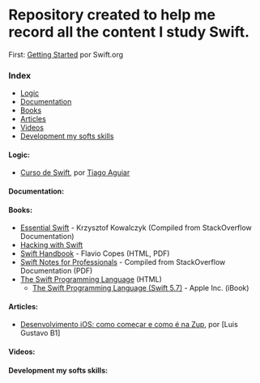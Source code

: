 # Repository created to help me record all the content I study Swift.

<!-- <iframe src="https://giphy.com/embed/nuufztgCvyJZIuSkgd/video"></iframe> -->

First: [Getting Started](https://www.swift.org/getting-started/) por Swift.org

### Index

- [Logic](#logic)
- [Documentation](#documentation)
- [Books](#books)
- [Articles](#articles)
- [Videos](#videos)
- [Development my softs skills](#development-my-softs-skills)

#### Logic:

- [Curso de Swift](https://www.youtube.com/playlist?list=PLJ0AcghBBWShgIH122uw7H9T9-NIaFpP-), por [Tiago Aguiar](https://www.youtube.com/c/TiagoAguiar)

#### Documentation:

#### Books:

- [Essential Swift](https://www.programming-books.io/essential/swift/) - Krzysztof Kowalczyk (Compiled from StackOverflow Documentation)
- [Hacking with Swift](https://www.hackingwithswift.com)
- [Swift Handbook](https://thevalleyofcode.com/swift/) - Flavio Copes (HTML, PDF)
- [Swift Notes for Professionals](https://goalkicker.com/SwiftBook/) - Compiled from StackOverflow Documentation (PDF)
- [The Swift Programming Language](https://docs.swift.org/swift-book/LanguageGuide/TheBasics.html) (HTML)
  - [The Swift Programming Language (Swift 5.7)](https://itunes.apple.com/us/book/swift-programming-language/id881256329?mt=11) - Apple Inc. (iBook)

#### Articles:

- [Desenvolvimento iOS: como começar e como é na Zup](https://www.zup.com.br/blog/desenvolvimento-ios-zup), por [Luis Gustavo B1]

#### Videos:

#### Development my softs skills:

